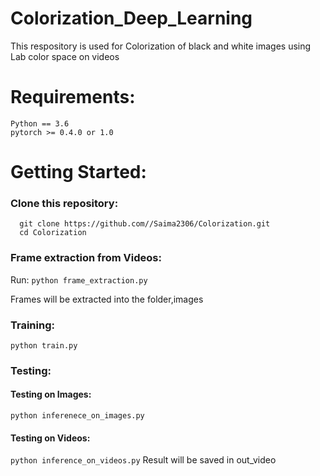 # Colorization_Deep_Learning
This respository is used for Colorization of black and white images using Lab color space on videos

# Requirements:
```
Python == 3.6
pytorch >= 0.4.0 or 1.0
```
# Getting Started:
### Clone this repository:
```
  git clone https://github.com//Saima2306/Colorization.git
  cd Colorization
 ```
 ### Frame extraction from Videos:
 
 Run: ```python frame_extraction.py```

Frames will be extracted into the folder,images 

### Training:
``` python train.py ```
### Testing:
#### Testing on Images:
```python inferenece_on_images.py```

#### Testing on Videos:
```python inference_on_videos.py```
Result will be saved in out_video
